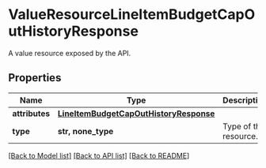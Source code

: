 # ValueResourceLineItemBudgetCapOutHistoryResponse

A value resource exposed by the API.

## Properties
Name | Type | Description | Notes
------------ | ------------- | ------------- | -------------
**attributes** | [**LineItemBudgetCapOutHistoryResponse**](LineItemBudgetCapOutHistoryResponse.md) |  | [optional] 
**type** | **str, none_type** | Type of the resource. | [optional] 

[[Back to Model list]](../README.md#documentation-for-models) [[Back to API list]](../README.md#documentation-for-api-endpoints) [[Back to README]](../README.md)


